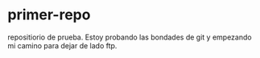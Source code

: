 # primer-repo
repositiorio de prueba.
Estoy probando las bondades de git y empezando mi camino para dejar de lado ftp.
